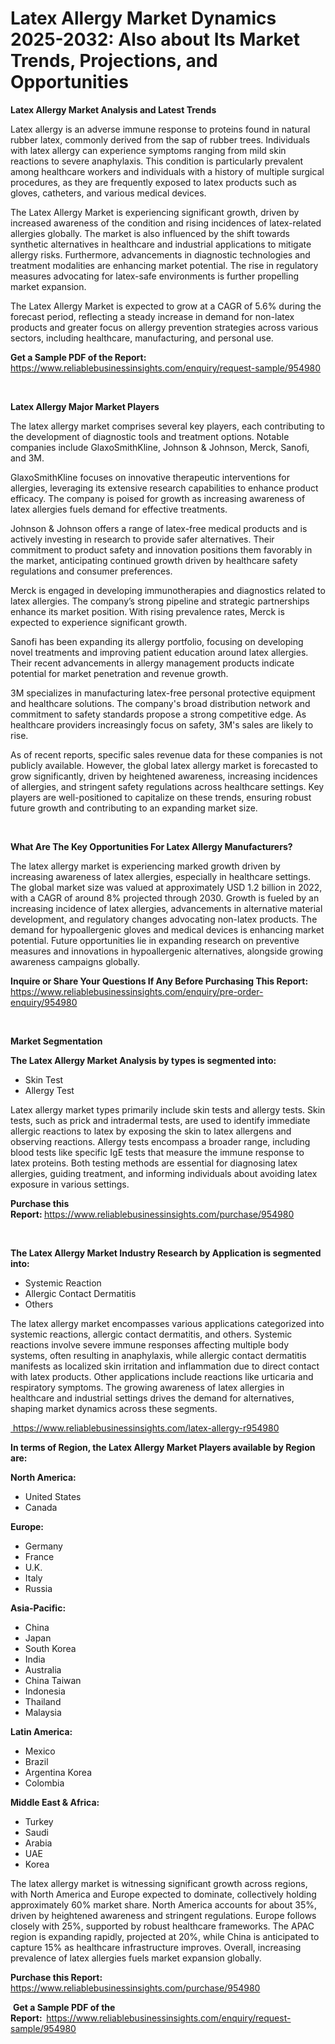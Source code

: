 <p><h1>Latex Allergy Market Dynamics 2025-2032: Also about Its Market Trends, Projections, and Opportunities</h1></p><p><strong>Latex Allergy Market Analysis and Latest Trends</strong></p>
<p><p>Latex allergy is an adverse immune response to proteins found in natural rubber latex, commonly derived from the sap of rubber trees. Individuals with latex allergy can experience symptoms ranging from mild skin reactions to severe anaphylaxis. This condition is particularly prevalent among healthcare workers and individuals with a history of multiple surgical procedures, as they are frequently exposed to latex products such as gloves, catheters, and various medical devices.</p><p>The Latex Allergy Market is experiencing significant growth, driven by increased awareness of the condition and rising incidences of latex-related allergies globally. The market is also influenced by the shift towards synthetic alternatives in healthcare and industrial applications to mitigate allergy risks. Furthermore, advancements in diagnostic technologies and treatment modalities are enhancing market potential. The rise in regulatory measures advocating for latex-safe environments is further propelling market expansion. </p><p>The Latex Allergy Market is expected to grow at a CAGR of 5.6% during the forecast period, reflecting a steady increase in demand for non-latex products and greater focus on allergy prevention strategies across various sectors, including healthcare, manufacturing, and personal use.</p></p>
<p><strong>Get a Sample PDF of the Report:&nbsp;</strong> <a href="https://www.reliablebusinessinsights.com/enquiry/request-sample/954980?utm_campaign=3089&utm_medium=2&utm_source=Github&utm_content=ia&utm_term=18042025&utm_id=latex-allergy">https://www.reliablebusinessinsights.com/enquiry/request-sample/954980</a></p>
<p>&nbsp;</p>
<p><strong>Latex Allergy Major Market Players</strong></p>
<p><p>The latex allergy market comprises several key players, each contributing to the development of diagnostic tools and treatment options. Notable companies include GlaxoSmithKline, Johnson & Johnson, Merck, Sanofi, and 3M. </p><p>GlaxoSmithKline focuses on innovative therapeutic interventions for allergies, leveraging its extensive research capabilities to enhance product efficacy. The company is poised for growth as increasing awareness of latex allergies fuels demand for effective treatments.</p><p>Johnson & Johnson offers a range of latex-free medical products and is actively investing in research to provide safer alternatives. Their commitment to product safety and innovation positions them favorably in the market, anticipating continued growth driven by healthcare safety regulations and consumer preferences.</p><p>Merck is engaged in developing immunotherapies and diagnostics related to latex allergies. The company’s strong pipeline and strategic partnerships enhance its market position. With rising prevalence rates, Merck is expected to experience significant growth.</p><p>Sanofi has been expanding its allergy portfolio, focusing on developing novel treatments and improving patient education around latex allergies. Their recent advancements in allergy management products indicate potential for market penetration and revenue growth.</p><p>3M specializes in manufacturing latex-free personal protective equipment and healthcare solutions. The company's broad distribution network and commitment to safety standards propose a strong competitive edge. As healthcare providers increasingly focus on safety, 3M's sales are likely to rise.</p><p>As of recent reports, specific sales revenue data for these companies is not publicly available. However, the global latex allergy market is forecasted to grow significantly, driven by heightened awareness, increasing incidences of allergies, and stringent safety regulations across healthcare settings. Key players are well-positioned to capitalize on these trends, ensuring robust future growth and contributing to an expanding market size.</p></p>
<p>&nbsp;</p>
<p><strong>What Are The Key Opportunities For Latex Allergy Manufacturers?</strong></p>
<p><p>The latex allergy market is experiencing marked growth driven by increasing awareness of latex allergies, especially in healthcare settings. The global market size was valued at approximately USD 1.2 billion in 2022, with a CAGR of around 8% projected through 2030. Growth is fueled by an increasing incidence of latex allergies, advancements in alternative material development, and regulatory changes advocating non-latex products. The demand for hypoallergenic gloves and medical devices is enhancing market potential. Future opportunities lie in expanding research on preventive measures and innovations in hypoallergenic alternatives, alongside growing awareness campaigns globally.</p></p>
<p><strong>Inquire or Share Your Questions If Any Before Purchasing This Report:</strong> <a href="https://www.reliablebusinessinsights.com/enquiry/pre-order-enquiry/954980?utm_campaign=3089&utm_medium=2&utm_source=Github&utm_content=ia&utm_term=18042025&utm_id=latex-allergy">https://www.reliablebusinessinsights.com/enquiry/pre-order-enquiry/954980</a></p>
<p>&nbsp;</p>
<p><strong>Market Segmentation</strong></p>
<p><strong>The Latex Allergy Market Analysis by types is segmented into:</strong></p>
<p><ul><li>Skin Test</li><li>Allergy Test</li></ul></p>
<p><p>Latex allergy market types primarily include skin tests and allergy tests. Skin tests, such as prick and intradermal tests, are used to identify immediate allergic reactions to latex by exposing the skin to latex allergens and observing reactions. Allergy tests encompass a broader range, including blood tests like specific IgE tests that measure the immune response to latex proteins. Both testing methods are essential for diagnosing latex allergies, guiding treatment, and informing individuals about avoiding latex exposure in various settings.</p></p>
<p><strong>Purchase this Report:&nbsp;</strong><a href="https://www.reliablebusinessinsights.com/purchase/954980?utm_campaign=3089&utm_medium=2&utm_source=Github&utm_content=ia&utm_term=18042025&utm_id=latex-allergy">https://www.reliablebusinessinsights.com/purchase/954980</a></p>
<p>&nbsp;</p>
<p><strong>The Latex Allergy Market Industry Research by Application is segmented into:</strong></p>
<p><ul><li>Systemic Reaction</li><li>Allergic Contact Dermatitis</li><li>Others</li></ul></p>
<p><p>The latex allergy market encompasses various applications categorized into systemic reactions, allergic contact dermatitis, and others. Systemic reactions involve severe immune responses affecting multiple body systems, often resulting in anaphylaxis, while allergic contact dermatitis manifests as localized skin irritation and inflammation due to direct contact with latex products. Other applications include reactions like urticaria and respiratory symptoms. The growing awareness of latex allergies in healthcare and industrial settings drives the demand for alternatives, shaping market dynamics across these segments.</p></p>
<p><a href="https://www.reliablebusinessinsights.com/latex-allergy-r954980?utm_campaign=3089&utm_medium=2&utm_source=Github&utm_content=ia&utm_term=18042025&utm_id=latex-allergy">&nbsp;https://www.reliablebusinessinsights.com/latex-allergy-r954980</a></p>
<p><strong>In terms of Region, the Latex Allergy Market Players available by Region are:</strong></p>
<p>
    <p> <strong> North America: </strong>
        <ul>
            <li>United States</li>
            <li>Canada</li>
        </ul>
        </p> 
    <p> <strong> Europe: </strong>
        <ul>
            <li>Germany</li>
            <li>France</li>
            <li>U.K.</li>
            <li>Italy</li>
            <li>Russia</li>
        </ul>
        </p> 
    <p> <strong> Asia-Pacific: </strong>
        <ul>
            <li>China</li>
            <li>Japan</li>
            <li>South Korea</li>
            <li>India</li>
            <li>Australia</li>
            <li>China Taiwan</li>
            <li>Indonesia</li>
            <li>Thailand</li>
            <li>Malaysia</li>
        </ul>
        </p> 
    <p> <strong> Latin America: </strong>
        <ul>
            <li>Mexico</li>
            <li>Brazil</li>
            <li>Argentina Korea</li>
            <li>Colombia</li>
        </ul>
        </p> 
    <p> <strong> Middle East & Africa: </strong>
        <ul>
            <li>Turkey</li>
            <li>Saudi</li>
            <li>Arabia</li>
            <li>UAE</li>
            <li>Korea</li>
        </ul>
    </p>
    </p>
<p><p>The latex allergy market is witnessing significant growth across regions, with North America and Europe expected to dominate, collectively holding approximately 60% market share. North America accounts for about 35%, driven by heightened awareness and stringent regulations. Europe follows closely with 25%, supported by robust healthcare frameworks. The APAC region is expanding rapidly, projected at 20%, while China is anticipated to capture 15% as healthcare infrastructure improves. Overall, increasing prevalence of latex allergies fuels market expansion globally.</p></p>
<p><strong>Purchase this Report: </strong><a href="https://www.reliablebusinessinsights.com/purchase/954980?utm_campaign=3089&utm_medium=2&utm_source=Github&utm_content=ia&utm_term=18042025&utm_id=latex-allergy">https://www.reliablebusinessinsights.com/purchase/954980</a></p>
<p>&nbsp;<strong>Get a Sample PDF of the Report:&nbsp;&nbsp;</strong><a href="https://www.reliablebusinessinsights.com/enquiry/request-sample/954980?utm_campaign=3089&utm_medium=2&utm_source=Github&utm_content=ia&utm_term=18042025&utm_id=latex-allergy">https://www.reliablebusinessinsights.com/enquiry/request-sample/954980</a></p>
<p><strong></strong></p>
<p><p></p><p></p><p></p></p>